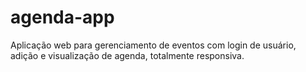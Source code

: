 # agenda-app
Aplicação web para gerenciamento de eventos com login de usuário, adição e visualização de agenda, totalmente responsiva.
